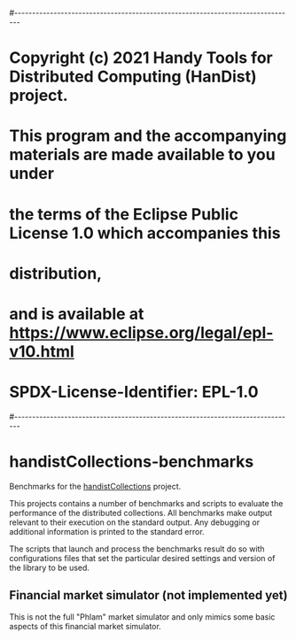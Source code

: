 #-------------------------------------------------------------------------------
# Copyright (c) 2021 Handy Tools for Distributed Computing (HanDist) project.
# 
# This program and the accompanying materials are made available to you under 
# the terms of the Eclipse Public License 1.0 which accompanies this
# distribution, 
# and is available at https://www.eclipse.org/legal/epl-v10.html
# 
# SPDX-License-Identifier: EPL-1.0
#-------------------------------------------------------------------------------
# handistCollections-benchmarks

Benchmarks for the [handistCollections](https://github.com/handist/handistCollections) project.

This projects contains a number of benchmarks and scripts to evaluate the performance of the distributed collections. 
All benchmarks make output relevant to their execution on the standard output. Any debugging or additional information is printed to the standard error. 

The scripts that launch and process the benchmarks result do so with configurations files that set the particular desired settings and version of the library to be used. 

## Financial market simulator (not implemented yet)

This is not the full "Phlam" market simulator and only mimics some basic aspects of this financial market simulator. 


